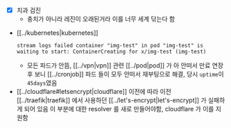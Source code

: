 - [X] 치과 검진
  - 충치가 아니라 레진이 오래된거라 이를 너무 세계 닦는다 함
- [[../kubernetes|kubernetes]]
  ```
  stream logs failed container "img-test" in pod "img-test" is waiting to start: ContainerCreating for x/img-test (img-test)
  ```
  - 모든 파드가 안뜸, [[../vpn|vpn]] 관련 [[../pod|pod]] 가 아 안떠서 만료 연장후 보니 [[../cronjob]] 파드 들이 모두 안떠서 재부팅으로 해결, 당시 `uptime`이 `45days`였음
- [[../cloudflare#letsencrypt|cloudflare]] 이전에 따라 이전 [[../traefik|traefik]] 에서 사용하던 [[../let's-encrypt|let's-encrypt]] 가 실패하게 되어 있음 이 부분에 대한 resolver 를 새로 만들어야함, cloudflare 가 이를 지원함
